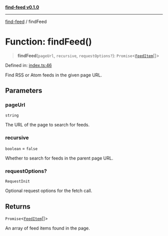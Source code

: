 [**find-feed v0.1.0**](../README.md)

***

[find-feed](../README.md) / findFeed

# Function: findFeed()

> **findFeed**(`pageUrl`, `recursive`, `requestOptions?`): `Promise`\<[`FeedItem`](../interfaces/FeedItem.md)[]\>

Defined in: [index.ts:46](https://github.com/Robot-Inventor/find-feed/blob/6c4461a1bc18e0b86c61512b2974b08825317f8a/src/index.ts#L46)

Find RSS or Atom feeds in the given page URL.

## Parameters

### pageUrl

`string`

The URL of the page to search for feeds.

### recursive

`boolean` = `false`

Whether to search for feeds in the parent page URL.

### requestOptions?

`RequestInit`

Optional request options for the fetch call.

## Returns

`Promise`\<[`FeedItem`](../interfaces/FeedItem.md)[]\>

An array of feed items found in the page.

